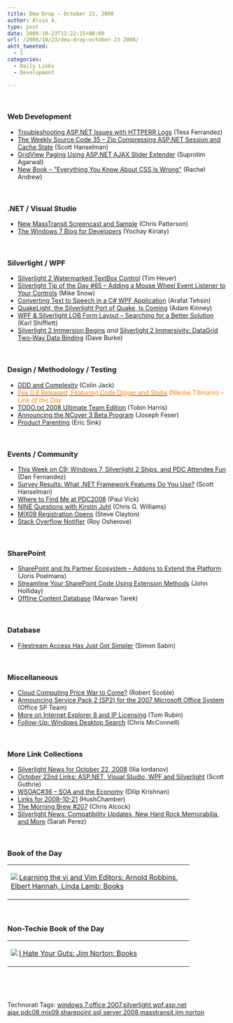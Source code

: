 ```yaml
---
title: Dew Drop – October 23, 2008
author: Alvin A.
type: post
date: 2008-10-23T12:22:15+00:00
url: /2008/10/23/dew-drop-october-23-2008/
aktt_tweeted:
  - 1
categories:
  - Daily Links
  - Development

---
```

&#160;

### Web Development

  * <a target="_blank" href="http://blogs.msdn.com/tess/archive/2008/10/22/troubleshooting-asp-net-issues-with-httperr-logs.aspx">Troubleshooting ASP.NET Issues with HTTPERR Logs</a> (Tess Ferrandez)
  * <a target="_blank" href="http://www.hanselman.com/blog/TheWeeklySourceCode35ZipCompressingASPNETSessionAndCacheState.aspx">The Weekly Source Code 35 &#8211; Zip Compressing ASP.NET Session and Cache State</a> (Scott Hanselman)
  * <a target="_blank" href="http://www.dotnetcurry.com/ShowArticle.aspx?ID=219&AspxAutoDetectCookieSupport=1">GridView Paging Using ASP.NET AJAX Slider Extender</a> (Suprotim Agarwal)
  * <a target="_blank" href="http://www.rachelandrew.co.uk/archives/2008/10/23/new-book-everything-you-know-about-css-is-wrong/">New Book &#8211; "Everything You Know About CSS Is Wrong"</a> (Rachel Andrew)

&#160;

### .NET / Visual Studio

  * <a target="_blank" href="http://www.lostechies.com/blogs/chris_patterson/archive/2008/10/23/new-masstransit-screencast-and-sample.aspx">New MassTransit Screencast and Sample</a> (Chris Patterson)
  * <a target="_blank" href="http://blogs.msdn.com/yochay/archive/2008/10/23/the-windows-7-blog-for-developers.aspx">The Windows 7 Blog for Developers</a> (Yochay Kiriaty)

&#160;

### Silverlight / WPF

  * <a target="_blank" href="http://timheuer.com/blog/archive/2008/10/22/silverlight-watermark-text-box-control.aspx">Silverlight 2 Watermarked TextBox Control</a> (Tim Heuer)
  * <a target="_blank" href="http://silverlight.net/blogs/msnow/archive/2008/10/21/silverlight-tip-of-the-day-65-adding-a-mouse-wheel-event-listener-to-your-elements.aspx">Silverlight Tip of the Day #65 &#8211; Adding a Mouse Wheel Event Listener to Your Controls</a> (Mike Snow)
  * <a target="_blank" href="http://www.redmondpie.com/converting-text-to-speech-in-a-c-wpf-application/">Converting Text to Speech in a C# WPF Application</a> (Arafat Tehsin)
  * <a target="_blank" href="http://adamkinney.com/blog/374/default.aspx">QuakeLight, the Silverlight Port of Quake, Is Coming</a> (Adam Kinney)
  * <a target="_blank" href="http://karlshifflett.wordpress.com/2008/10/23/wpf-silverlight-lob-form-layout-searching-for-a-better-solution/">WPF & Silverlight LOB Form Layout &#8211; Searching for a Better Solution</a> (Karl Shifflett)
  * <a target="_blank" href="http://dbvt.com/blog/post/Silverlight-20-Immersion-Begins.aspx">Silverlight 2 Immersion Begins</a>&#160;_and_&#160;<a target="_blank" href="http://dbvt.com/blog/post/Silverlight-20-Immersivity-Datagrid-Two-Way-Data-Binding.aspx">Silverlight 2 Immersivity: DataGrid Two-Way Data Binding</a> (Dave Burke)

&#160;

### Design / Methodology / Testing

  * <a target="_blank" href="http://colinjack.blogspot.com/2008/10/ddd-and-complexity.html">DDD and Complexity</a> (Colin Jack)
  * <a target="_blank" href="http://blogs.msdn.com/nikolait/archive/2008/10/22/pex-0-8-released-featuring-code-digger-and-stubs.aspx"><font color="#ff8000">Pex 0.8 Released, Featuring Code Digger and Stubs</font></a> <font color="#ff8000">(Nikolai Tillmann)<em> – Link of the Day</em></font>
  * <a target="_blank" href="http://www.tobinharris.com/2008/10/22/how-do-you-manage-your-todos">TODO.txt 2008 Ultimate Team Edition</a> (Tobin Harris)
  * <a target="_blank" href="http://www.ncover.com/blog/2008/10/22/announcing-the-ncover-3-beta-program">Announcing the NCover 3 Beta Program</a> (Joseph Feser)
  * <a target="_blank" href="http://www.ericsink.com/articles/Product_Parenting.html">Product Parenting</a> (Eric Sink)

&#160;

### Events / Community

  * <a target="_blank" href="http://channel9.msdn.com/posts/Dan/This-Week-on-C9-Windows-7-Silverlight-2-ships-and-PDC-attendee-fun/">This Week on C9: Windows 7, Silverlight 2 Ships, and PDC Attendee Fun</a> (Dan Fernandez)
  * <a target="_blank" href="http://www.hanselman.com/blog/SurveyRESULTSWhatNETFrameworkFeaturesDoYouUse.aspx">Survey Results: What .NET Framework Features Do You Use?</a> (Scott Hanselman)
  * <a target="_blank" href="http://www.panopticoncentral.net/archive/2008/10/22/24696.aspx">Where to Find Me at PDC2008</a> (Paul Vick)
  * <a target="_blank" href="http://geekswithblogs.net/cwilliams/archive/2008/10/22/126011.aspx">NINE Questions with Kirstin Juhl</a> (Chris G. Williams)
  * <a target="_blank" href="http://blogs.msdn.com/stevecla01/archive/2008/10/22/mix09-registration-opens.aspx">MIX09 Registration Opens</a> (Steve Clayton)
  * <a target="_blank" href="http://weblogs.asp.net/rosherove/archive/2008/10/23/stackoverflow-notifier.aspx">Stack Overflow Notifier</a> (Roy Osherove)

&#160;

### SharePoint

  * <a target="_blank" href="http://jopx.blogspot.com/2008/10/sharepoint-and-it-partner-ecosystem.html">SharePoint and Its Partner Ecosystem &#8211; Addons to Extend the Platform</a> (Joris Poelmans)
  * <a target="_blank" href="http://johnholliday.net/post/2008/10/22/Streamline-Your-SharePoint-Code-Using-Extension-Methods.aspx">Streamline Your SharePoint Code Using Extension Methods</a> (John Holliday)
  * <a target="_blank" href="http://www.sharepointblogs.com/marwantarek/archive/2008/10/22/offline-content-database.aspx">Offline Content Database</a> (Marwan Tarek)

&#160;

### Database

  * <a target="_blank" href="http://sqlblogcasts.com/blogs/simons/archive/2008/10/22/Filestream-access-has-just-got-simpler.aspx">Filestream Access Has Just Got Simpler</a> (Simon Sabin)

&#160;

### Miscellaneous

  * <a target="_blank" href="http://scobleizer.com/2008/10/22/cloud-computing-price-war-to-come/">Cloud Computing Price War to Come?</a> (Robert Scoble)
  * <a target="_blank" href="http://blogs.technet.com/office_sustained_engineering/archive/2008/10/22/announcing-service-pack-2-sp2-for-the-2007-microsoft-office-system.aspx">Announcing Service Pack 2 (SP2) for the 2007 Microsoft Office System</a> (Office SP Team)
  * <a target="_blank" href="http://blogs.msdn.com/ie/archive/2008/10/22/more-on-internet-explorer-8-and-ip-licensing.aspx">More on Internet Explorer 8 and IP Licensing</a> (Tom Rubin)
  * <a target="_blank" href="http://blogs.msdn.com/e7/archive/2008/10/23/follow-up-windows-desktop-search.aspx">Follow-Up: Windows Desktop Search</a> (Chris McConnell)

&#160;

### More Link Collections

  * <a target="_blank" href="http://www.silverlightshow.net/news/Silverlight-news-for-October-22-2008.aspx">Silverlight News for October 22, 2008</a> (Ilia Iordanov)
  * <a target="_blank" href="http://weblogs.asp.net/scottgu/archive/2008/10/22/october-22nd-links-asp-net-visual-studio-wpf-and-silverlight.aspx">October 22nd Links: ASP.NET, Visual Studio, WPF and Silverlight</a> (Scott Guthrie)
  * <a target="_blank" href="http://itknowledgeexchange.techtarget.com/serviceendpoint/wsoac-sharp-36-soa-and-the-economy/">WSOAC#36 &#8211; SOA and the Economy</a> (Dilip Krishnan)
  * <a target="_blank" href="http://hushchamber.com/archive/2008/10/21">Links for 2008-10-21</a> (HushChamber)
  * <a target="_blank" href="http://blog.cwa.me.uk/2008/10/23/the-morning-brew-207/">The Morning Brew #207</a> (Chris Alcock)
  * <a target="_blank" href="http://on10.net/blogs/sarahintampa/Silverlight-News-Compatibility-Updates-New-Hard-Rock-Memorabilia-And-More/">Silverlight News: Compatibility Updates, New Hard Rock Memorabilia, and More</a> (Sarah Perez)

&#160;

### Book of the Day

<div style="padding-bottom: 0px; margin: 0px; padding-left: 0px; padding-right: 0px; display: inline; float: none; padding-top: 0px" id="scid:7dc1bd33-94bd-46fd-a20b-0131235bcd47:f0fa6158-2348-42e0-9461-4f0f83a7269b" class="wlWriterEditableSmartContent">
  <table cellspacing="0" cellpadding="2" width="400" border="0" unselectable="on">
    <tr>
      <td valign="top" width="400">
        <p>
          <a title="Learning the vi and Vim Editors: Arnold Robbins, Elbert Hannah, Linda Lamb: Books" href="http://www.amazon.com/exec/obidos/ASIN/059652983X/alvinashcraft-20"><img data-recalc-dims="1" decoding="async" src="https://i0.wp.com/images.amazon.com/images/P/059652983X.01.MZZZZZZZ.jpg?w=660" border="0" align="left" style="float:left" />Learning the vi and Vim Editors: Arnold Robbins, Elbert Hannah, Linda Lamb: Books</a>
        </p>
      </td>
    </tr>
  </table>
</div>

&#160;

### Non-Techie Book of the Day

<div style="padding-bottom: 0px; margin: 0px; padding-left: 0px; padding-right: 0px; display: inline; float: none; padding-top: 0px" id="scid:7dc1bd33-94bd-46fd-a20b-0131235bcd47:c8c24269-ebb8-46c4-8a1a-878abad2c1d9" class="wlWriterEditableSmartContent">
  <table cellspacing="0" cellpadding="2" width="400" border="0" unselectable="on">
    <tr>
      <td valign="top" width="400">
        <p>
          <a title="I Hate Your Guts: Jim Norton: Books" href="http://www.amazon.com/exec/obidos/ASIN/1416587853/alvinashcraft-20"><img data-recalc-dims="1" decoding="async" src="https://i0.wp.com/images.amazon.com/images/P/1416587853.01.MZZZZZZZ.jpg?w=660" border="0" align="left" style="float:left" />I Hate Your Guts: Jim Norton: Books</a>
        </p>
      </td>
    </tr>
  </table>
</div>

&#160;

<div style="padding-bottom: 0px; margin: 0px; padding-left: 0px; padding-right: 0px; display: inline; float: none; padding-top: 0px" id="scid:C16BAC14-9A3D-4c50-9394-FBFEF7A93539:61dc4156-221d-4b43-81ea-cc0310db38cc" class="wlWriterEditableSmartContent">
  <!--dotnetkickit-->
</div>

&#160;

<div style="padding-bottom: 0px; margin: 0px; padding-left: 0px; padding-right: 0px; display: inline; float: none; padding-top: 0px" id="scid:0767317B-992E-4b12-91E0-4F059A8CECA8:05b019c2-72d3-4fa0-b9ce-d04cb2bd71f0" class="wlWriterEditableSmartContent">
  Technorati Tags: <a href="http://technorati.com/tags/windows+7" rel="tag">windows 7</a>,<a href="http://technorati.com/tags/office+2007" rel="tag">office 2007</a>,<a href="http://technorati.com/tags/silverlight" rel="tag">silverlight</a>,<a href="http://technorati.com/tags/wpf" rel="tag">wpf</a>,<a href="http://technorati.com/tags/asp.net+ajax" rel="tag">asp.net ajax</a>,<a href="http://technorati.com/tags/pdc08" rel="tag">pdc08</a>,<a href="http://technorati.com/tags/mix09" rel="tag">mix09</a>,<a href="http://technorati.com/tags/sharepoint" rel="tag">sharepoint</a>,<a href="http://technorati.com/tags/sql+server+2008" rel="tag">sql server 2008</a>,<a href="http://technorati.com/tags/masstransit" rel="tag">masstransit</a>,<a href="http://technorati.com/tags/jim+norton" rel="tag">jim norton</a>
</div>
